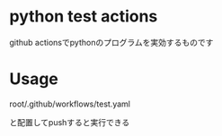 # python test actions

github actionsでpythonのプログラムを実効するものです

# Usage

root/.github/workflows/test.yaml

と配置してpushすると実行できる